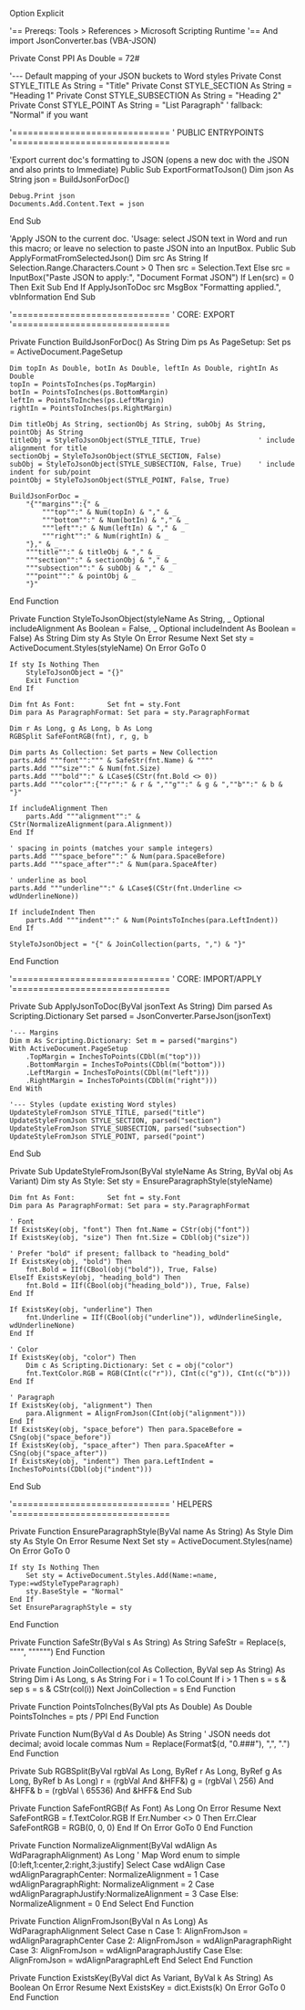 Option Explicit

'== Prereqs: Tools > References > Microsoft Scripting Runtime
'== And import JsonConverter.bas (VBA-JSON)

Private Const PPI As Double = 72#

'--- Default mapping of your JSON buckets to Word styles
Private Const STYLE_TITLE As String = "Title"
Private Const STYLE_SECTION As String = "Heading 1"
Private Const STYLE_SUBSECTION As String = "Heading 2"
Private Const STYLE_POINT As String = "List Paragraph"  ' fallback: "Normal" if you want

'==============================
' PUBLIC ENTRYPOINTS
'==============================

'Export current doc's formatting to JSON (opens a new doc with the JSON and also prints to Immediate)
Public Sub ExportFormatToJson()
    Dim json As String
    json = BuildJsonForDoc()

    Debug.Print json
    Documents.Add.Content.Text = json
End Sub

'Apply JSON to the current doc.
'Usage: select JSON text in Word and run this macro; or leave no selection to paste JSON into an InputBox.
Public Sub ApplyFormatFromSelectedJson()
    Dim src As String
    If Selection.Range.Characters.Count > 0 Then
        src = Selection.Text
    Else
        src = InputBox("Paste JSON to apply:", "Document Format JSON")
        If Len(src) = 0 Then Exit Sub
    End If
    ApplyJsonToDoc src
    MsgBox "Formatting applied.", vbInformation
End Sub

'==============================
' CORE: EXPORT
'==============================

Private Function BuildJsonForDoc() As String
    Dim ps As PageSetup: Set ps = ActiveDocument.PageSetup

    Dim topIn As Double, botIn As Double, leftIn As Double, rightIn As Double
    topIn = PointsToInches(ps.TopMargin)
    botIn = PointsToInches(ps.BottomMargin)
    leftIn = PointsToInches(ps.LeftMargin)
    rightIn = PointsToInches(ps.RightMargin)

    Dim titleObj As String, sectionObj As String, subObj As String, pointObj As String
    titleObj = StyleToJsonObject(STYLE_TITLE, True)              ' include alignment for title
    sectionObj = StyleToJsonObject(STYLE_SECTION, False)
    subObj = StyleToJsonObject(STYLE_SUBSECTION, False, True)    ' include indent for sub/point
    pointObj = StyleToJsonObject(STYLE_POINT, False, True)

    BuildJsonForDoc = _
        "{""margins"":{" & _
            """top"":" & Num(topIn) & "," & _
            """bottom"":" & Num(botIn) & "," & _
            """left"":" & Num(leftIn) & "," & _
            """right"":" & Num(rightIn) & _
        "}," & _
        """title"":" & titleObj & "," & _
        """section"":" & sectionObj & "," & _
        """subsection"":" & subObj & "," & _
        """point"":" & pointObj & _
        "}"
End Function

Private Function StyleToJsonObject(styleName As String, _
                                   Optional includeAlignment As Boolean = False, _
                                   Optional includeIndent As Boolean = False) As String
    Dim sty As Style
    On Error Resume Next
    Set sty = ActiveDocument.Styles(styleName)
    On Error GoTo 0

    If sty Is Nothing Then
        StyleToJsonObject = "{}"
        Exit Function
    End If

    Dim fnt As Font:        Set fnt = sty.Font
    Dim para As ParagraphFormat: Set para = sty.ParagraphFormat

    Dim r As Long, g As Long, b As Long
    RGBSplit SafeFontRGB(fnt), r, g, b

    Dim parts As Collection: Set parts = New Collection
    parts.Add """font"":""" & SafeStr(fnt.Name) & """"
    parts.Add """size"":" & Num(fnt.Size)
    parts.Add """bold"":" & LCase$(CStr(fnt.Bold <> 0))
    parts.Add """color"":{""r"":" & r & ",""g"":" & g & ",""b"":" & b & "}"

    If includeAlignment Then
        parts.Add """alignment"":" & CStr(NormalizeAlignment(para.Alignment))
    End If

    ' spacing in points (matches your sample integers)
    parts.Add """space_before"":" & Num(para.SpaceBefore)
    parts.Add """space_after"":" & Num(para.SpaceAfter)

    ' underline as bool
    parts.Add """underline"":" & LCase$(CStr(fnt.Underline <> wdUnderlineNone))

    If includeIndent Then
        parts.Add """indent"":" & Num(PointsToInches(para.LeftIndent))
    End If

    StyleToJsonObject = "{" & JoinCollection(parts, ",") & "}"
End Function

'==============================
' CORE: IMPORT/APPLY
'==============================

Private Sub ApplyJsonToDoc(ByVal jsonText As String)
    Dim parsed As Scripting.Dictionary
    Set parsed = JsonConverter.ParseJson(jsonText)

    '--- Margins
    Dim m As Scripting.Dictionary: Set m = parsed("margins")
    With ActiveDocument.PageSetup
        .TopMargin = InchesToPoints(CDbl(m("top")))
        .BottomMargin = InchesToPoints(CDbl(m("bottom")))
        .LeftMargin = InchesToPoints(CDbl(m("left")))
        .RightMargin = InchesToPoints(CDbl(m("right")))
    End With

    '--- Styles (update existing Word styles)
    UpdateStyleFromJson STYLE_TITLE, parsed("title")
    UpdateStyleFromJson STYLE_SECTION, parsed("section")
    UpdateStyleFromJson STYLE_SUBSECTION, parsed("subsection")
    UpdateStyleFromJson STYLE_POINT, parsed("point")
End Sub

Private Sub UpdateStyleFromJson(ByVal styleName As String, ByVal obj As Variant)
    Dim sty As Style: Set sty = EnsureParagraphStyle(styleName)

    Dim fnt As Font:        Set fnt = sty.Font
    Dim para As ParagraphFormat: Set para = sty.ParagraphFormat

    ' Font
    If ExistsKey(obj, "font") Then fnt.Name = CStr(obj("font"))
    If ExistsKey(obj, "size") Then fnt.Size = CDbl(obj("size"))

    ' Prefer "bold" if present; fallback to "heading_bold"
    If ExistsKey(obj, "bold") Then
        fnt.Bold = IIf(CBool(obj("bold")), True, False)
    ElseIf ExistsKey(obj, "heading_bold") Then
        fnt.Bold = IIf(CBool(obj("heading_bold")), True, False)
    End If

    If ExistsKey(obj, "underline") Then
        fnt.Underline = IIf(CBool(obj("underline")), wdUnderlineSingle, wdUnderlineNone)
    End If

    ' Color
    If ExistsKey(obj, "color") Then
        Dim c As Scripting.Dictionary: Set c = obj("color")
        fnt.TextColor.RGB = RGB(CInt(c("r")), CInt(c("g")), CInt(c("b")))
    End If

    ' Paragraph
    If ExistsKey(obj, "alignment") Then
        para.Alignment = AlignFromJson(CInt(obj("alignment")))
    End If
    If ExistsKey(obj, "space_before") Then para.SpaceBefore = CSng(obj("space_before"))
    If ExistsKey(obj, "space_after") Then para.SpaceAfter = CSng(obj("space_after"))
    If ExistsKey(obj, "indent") Then para.LeftIndent = InchesToPoints(CDbl(obj("indent")))
End Sub

'==============================
' HELPERS
'==============================

Private Function EnsureParagraphStyle(ByVal name As String) As Style
    Dim sty As Style
    On Error Resume Next
    Set sty = ActiveDocument.Styles(name)
    On Error GoTo 0

    If sty Is Nothing Then
        Set sty = ActiveDocument.Styles.Add(Name:=name, Type:=wdStyleTypeParagraph)
        sty.BaseStyle = "Normal"
    End If
    Set EnsureParagraphStyle = sty
End Function

Private Function SafeStr(ByVal s As String) As String
    SafeStr = Replace(s, """", """""")
End Function

Private Function JoinCollection(col As Collection, ByVal sep As String) As String
    Dim i As Long, s As String
    For i = 1 To col.Count
        If i > 1 Then s = s & sep
        s = s & CStr(col(i))
    Next
    JoinCollection = s
End Function

Private Function PointsToInches(ByVal pts As Double) As Double
    PointsToInches = pts / PPI
End Function

Private Function Num(ByVal d As Double) As String
    ' JSON needs dot decimal; avoid locale commas
    Num = Replace(Format$(d, "0.###"), ",", ".")
End Function

Private Sub RGBSplit(ByVal rgbVal As Long, ByRef r As Long, ByRef g As Long, ByRef b As Long)
    r = (rgbVal And &HFF&)
    g = (rgbVal \ 256) And &HFF&
    b = (rgbVal \ 65536) And &HFF&
End Sub

Private Function SafeFontRGB(f As Font) As Long
    On Error Resume Next
    SafeFontRGB = f.TextColor.RGB
    If Err.Number <> 0 Then
        Err.Clear
        SafeFontRGB = RGB(0, 0, 0)
    End If
    On Error GoTo 0
End Function

Private Function NormalizeAlignment(ByVal wdAlign As WdParagraphAlignment) As Long
    ' Map Word enum to simple [0:left,1:center,2:right,3:justify]
    Select Case wdAlign
        Case wdAlignParagraphCenter: NormalizeAlignment = 1
        Case wdAlignParagraphRight:  NormalizeAlignment = 2
        Case wdAlignParagraphJustify:NormalizeAlignment = 3
        Case Else:                   NormalizeAlignment = 0
    End Select
End Function

Private Function AlignFromJson(ByVal n As Long) As WdParagraphAlignment
    Select Case n
        Case 1: AlignFromJson = wdAlignParagraphCenter
        Case 2: AlignFromJson = wdAlignParagraphRight
        Case 3: AlignFromJson = wdAlignParagraphJustify
        Case Else: AlignFromJson = wdAlignParagraphLeft
    End Select
End Function

Private Function ExistsKey(ByVal dict As Variant, ByVal k As String) As Boolean
    On Error Resume Next
    ExistsKey = dict.Exists(k)
    On Error GoTo 0
End Function
